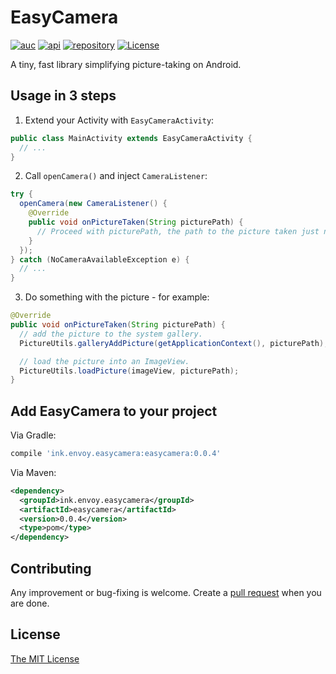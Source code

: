 # EasyCamera

[![auc][aucsvg]][auc] [![api][apisvg]][api] [![repository][repositorysvg]][repository] [![License][licensesvg]][license]

[aucsvg]: https://img.shields.io/badge/EasyCamera-v0.0.4-brightgreen.svg
[auc]: https://github.com/lonelyenvoy/EasyCamera

[apisvg]: https://img.shields.io/badge/API-14+-brightgreen.svg
[api]: https://android-arsenal.com/api?level=14

[repositorysvg]: https://img.shields.io/badge/Bintray_JCenter-latest-blue.svg
[repository]: https://bintray.com/lonelyenvoy/maven/ink.envoy.easycamera

[licensesvg]: https://img.shields.io/badge/License-MIT-blue.svg
[license]: https://github.com/lonelyenvoy/EasyCamera/blob/master/LICENSE


A tiny, fast library simplifying picture-taking on Android.

## Usage in 3 steps

1. Extend your Activity with ```EasyCameraActivity```:
```java
public class MainActivity extends EasyCameraActivity {
  // ...
}
```

2. Call ```openCamera()``` and inject ```CameraListener```:
```java
try {
  openCamera(new CameraListener() {
    @Override
    public void onPictureTaken(String picturePath) {
      // Proceed with picturePath, the path to the picture taken just now.
    }
  });
} catch (NoCameraAvailableException e) {
  // ...
}
```

3. Do something with the picture - for example:
```java
@Override
public void onPictureTaken(String picturePath) {
  // add the picture to the system gallery.
  PictureUtils.galleryAddPicture(getApplicationContext(), picturePath);

  // load the picture into an ImageView.
  PictureUtils.loadPicture(imageView, picturePath);
}
```

## Add EasyCamera to your project

Via Gradle:
```groovy
compile 'ink.envoy.easycamera:easycamera:0.0.4'
```

Via Maven:
```xml
<dependency>
  <groupId>ink.envoy.easycamera</groupId>
  <artifactId>easycamera</artifactId>
  <version>0.0.4</version>
  <type>pom</type>
</dependency>
```

## Contributing

Any improvement or bug-fixing is welcome. 
Create a <a href="https://github.com/lonelyenvoy/EasyCamera/pulls" target="_blank">pull request</a> when you are done.

## License

<a href="https://github.com/lonelyenvoy/EasyCamera/blob/master/LICENSE" target="_blank">The MIT License</a>
